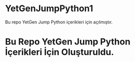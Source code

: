 # YetGenJumpPython1
Bu repo YetGen Jump Python içerikleri için açılmıştır.
# Bu Repo YetGen Jump Python İçerikleri İçin Oluşturuldu. 







